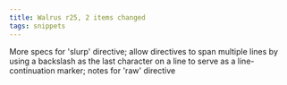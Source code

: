 ```yaml
---
title: Walrus r25, 2 items changed
tags: snippets
---
```


More specs for 'slurp' directive; allow directives to span multiple lines by using a backslash as the last character on a line to serve as a line-continuation marker; notes for 'raw' directive
